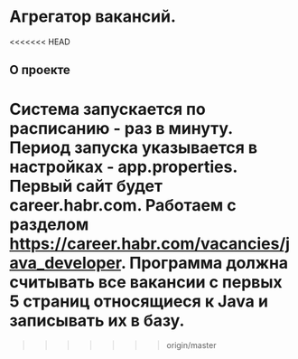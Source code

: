# Агрегатор вакансий.
<<<<<<< HEAD


## О проекте

Система запускается по расписанию - раз в минуту.  Период запуска указывается в настройках - app.properties.
Первый сайт будет career.habr.com. Работаем с разделом https://career.habr.com/vacancies/java_developer.  Программа 
должна считывать все вакансии c первых 5 страниц относящиеся к Java и записывать их в базу.
=======
>>>>>>> origin/master
